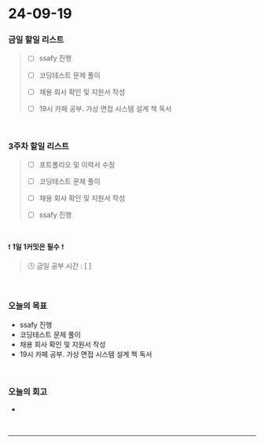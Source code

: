 # 24-09-19

### 금일 할일 리스트

> - [ ] ssafy 진행
>
> - [ ] 코딩테스트 문제 풀이
>
> - [ ] 채용 회사 확인 및 지원서 작성
>
> - [ ] 19시 카페 공부. 가상 면접 시스템 설계 책 독서

<br/>

### 3주차 할일 리스트

> - [ ] 포트폴리오 및 이력서 수정
>
> - [ ] 코딩테스트 문제 풀이
>
> - [ ] 채용 회사 확인 및 지원서 작성
>
> - [ ] ssafy 진행

<br/>

❗ **1일 1커밋은 필수** ❗

> 🕒 금일 공부 시간 : [ ]

<br/>

### 오늘의 목표

- ssafy 진행
- 코딩테스트 문제 풀이
- 채용 회사 확인 및 지원서 작성
- 19시 카페 공부. 가상 면접 시스템 설계 책 독서

<br>

### 오늘의 회고

-

<br/>

---
